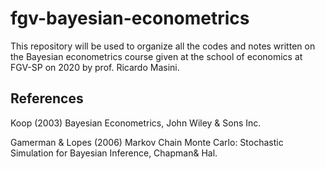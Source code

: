 # fgv-bayesian-econometrics
This repository will be used to organize all the codes and notes written on the Bayesian econometrics course given at the school of economics at FGV-SP on 2020 by prof. Ricardo Masini.

## References

Koop (2003) Bayesian Econometrics, John Wiley & Sons Inc.

Gamerman & Lopes (2006) Markov Chain Monte Carlo: Stochastic Simulation for Bayesian Inference, Chapman& Hal.
